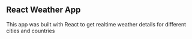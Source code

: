## React Weather App

This app was built with React to get realtime weather details for different cities and countries
